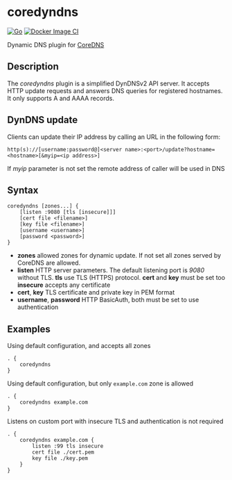 # coredyndns
[![Go](https://github.com/ro0p/coredyndns/actions/workflows/go.yml/badge.svg)](https://github.com/ro0p/coredyndns/actions/workflows/go.yml)
[![Docker Image CI](https://github.com/ro0p/coredyndns/actions/workflows/docker-image.yml/badge.svg)](https://github.com/ro0p/coredyndns/actions/workflows/docker-image.yml)

Dynamic DNS plugin for [CoreDNS](https://github.com/coredns/coredns)

## Description

The *coredyndns* plugin is a simplified DynDNSv2 API server. It accepts HTTP update requests and answers DNS queries for registered hostnames. It only supports A and AAAA records.

## DynDNS update

Clients can update their IP address by calling an URL in the following form:

~~~
http(s)://[username:password@]<server name>:<port>/update?hostname=<hostname>[&myip=<ip address>]
~~~
If *myip* parameter is not set the remote address of caller will be used in DNS

## Syntax

~~~
coredyndns [zones...] {
	[listen :9080 [tls [insecure]]]
	[cert file <filename>]
	[key file <filename>]
	[username <username>]
	[password <password>]
}
~~~

* **zones** allowed zones for dynamic update. If not set all zones served by CoreDNS are allowed.
* **listen** HTTP server parameters. The default listening port is *9080* without TLS.
**tls** use TLS (HTTPS) protocol. **cert** and **key** must be set too
**insecure** accepts any certificate
* **cert**, **key** TLS certificate and private key in PEM format
* **username**, **password** HTTP BasicAuth, both must be set to use authentication

## Examples

Using default configuration, and accepts all zones

~~~ corefile
. {
    coredyndns
}
~~~

Using default configuration, but only `example.com` zone is allowed

~~~
. {
    coredyndns example.com
}
~~~

Listens on custom port with insecure TLS and authentication is not required

~~~
. {
    coredyndns example.com {
        listen :99 tls insecure
        cert file ./cert.pem
        key file ./key.pem
    }
}
~~~
